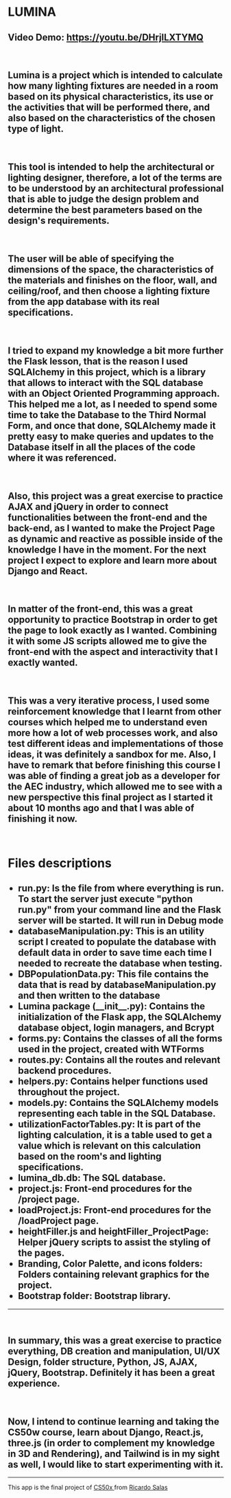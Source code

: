<h1>LUMINA</h1>

<h2>Video Demo: <a href=https://youtu.be/DHrjlLXTYMQ>https://youtu.be/DHrjlLXTYMQ</a></h2>
<br>
<h2>Lumina is a project which is intended to calculate how many lighting fixtures are needed in a room based on its physical characteristics, its use or the activities that will be performed there, and also based on the characteristics of the chosen type of light.</h2>
<br>
<h2>This tool is intended to help the architectural or lighting designer, therefore, a lot of the terms are to be understood by an architectural professional that is able to judge the design problem and determine the best parameters based on the design's requirements.</h2>
<br>
<h2>The user will be able of specifying the dimensions of the space, the characteristics of the materials and finishes on the floor, wall, and ceiling/roof, and then choose a lighting fixture from the app database with its real specifications.</h2>
<br>
<h2>I tried to expand my knowledge a bit more further the Flask lesson, that is the reason I used SQLAlchemy in this project, which is a library that allows to interact with the SQL database with an Object Oriented Programming approach. This helped me a lot, as I needed to spend some time to take the Database to the Third Normal Form, and once that done, SQLAlchemy made it pretty easy to make queries and updates to the Database itself in all the places of the code where it was referenced.</h2>
<br>
<h2>Also, this project was a great exercise to practice AJAX and jQuery in order to connect functionalities between the front-end and the back-end, as I wanted to make the Project Page as dynamic and reactive as possible inside of the knowledge I have in the moment. For the next project I expect to explore and learn more about Django and React.</h2>
<br>
<h2>In matter of the front-end, this was a great opportunity to practice Bootstrap in order to get the page to look exactly as I wanted. Combining it with some JS scripts allowed me to give the front-end with the aspect and interactivity that I exactly wanted.</h2>
<br>
<h2>This was a very iterative process, I used some reinforcement knowledge that I learnt from other courses which helped me to understand even more how a lot of web processes work, and also test different ideas and implementations of those ideas, it was definitely a sandbox for me. Also, I have to remark that before finishing this course I was able of finding a great job as a developer for the AEC industry, which allowed me to see with a new perspective this final project as I started it about 10 months ago and that I was able of finishing it now.</h2>
<br>
<h1>Files descriptions</h1>
<ul>
    <h2>
        <li>
            <strong>run.py:</strong> Is the file from where everything is run. To start the server just execute "python run.py" from your command line and the Flask server will be started. It will run in Debug mode
        </li>
        <li>
            <strong>databaseManipulation.py:</strong> This is an utility script I created to populate the database with default data in order to save time each time I needed to recreate the database when testing.
        </li>
        <li>
            <strong>DBPopulationData.py:</strong> This file contains the data that is read by databaseManipulation.py and then written to the database
        </li>
        <li>
            <strong>Lumina package (__init__.py):</strong> Contains the initialization of the Flask app, the SQLAlchemy database object, login managers, and Bcrypt
        </li>
        <li>
            <strong>forms.py:</strong> Contains the classes of all the forms used in the project, created with WTForms
        </li>
        <li>
            <strong>routes.py:</strong> Contains all the routes and relevant backend procedures.
        </li>
        <li>
            <strong>helpers.py:</strong> Contains helper functions used throughout the project.
        </li>
        <li>
            <strong>models.py:</strong> Contains the SQLAlchemy models representing each table in the SQL Database.
        </li>
        <li>
            <strong>utilizationFactorTables.py:</strong> It is part of the lighting calculation, it is a table used to get a value which is relevant on this calculation based on the room's and lighting specifications.
        </li>
        <li>
            <strong>lumina_db.db:</strong> The SQL database.
        </li>
        <li>
            <strong>project.js:</strong> Front-end procedures for the /project page.
        </li>
        <li>
            <strong>loadProject.js:</strong> Front-end procedures for the /loadProject page.
        </li>
        <li>
            <strong>heightFiller.js and heightFiller_ProjectPage:</strong> Helper jQuery scripts to assist the styling of the pages.
        </li>
        <li>
            <strong>Branding, Color Palette, and icons folders:</strong> Folders containing relevant graphics for the project.
        </li>
        <li>
            <strong>Bootstrap folder:</strong> Bootstrap library.
        </li>
    </h2>
</ul>
<hr>
<br>
<h2>In summary, this was a great exercise to practice everything, DB creation and manipulation, UI/UX Design, folder structure, Python, JS, AJAX, jQuery, Bootstrap. Definitely it has been a great experience.</h2>
<br>
<h2>Now, I intend to continue learning and taking the CS50w course, learn about Django, React.js, three.js (in order to complement my knowledge in 3D and Rendering), and Tailwind is in my sight as well, I would like to start experimenting with it.</h2>

<hr>
<span>This app is the final project of <a href=https://cs50.harvard.edu/x/2021> CS50x </a> from <a href=ricardosalasv.com>Ricardo Salas</a></span>